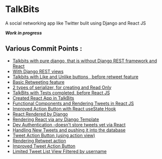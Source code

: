 # TalkBits  
A social networking app like Twitter bulit using Django and React JS

***Work in progress***

## Various Commit Points :
- [Talkbits with pure django, that is without Django REST framework and React](https://github.com/sourabhk19/TalkBits/tree/8fcdb7239d160aff4958e3e7d1ad6ee40d2fcf66)
- [With Django REST views](https://github.com/sourabhk19/TalkBits/tree/f5799875c77a841ff1318232e9211b130f2184af)
- [Talkbits with Like and Unlike buttons , before retweet feature](https://github.com/sourabhk19/TalkBits/tree/63650ef9a5474179d5d6b06f78aca43829ee8d6a)
- [Basic Retweeting feature](https://github.com/sourabhk19/TalkBits/tree/c14d49eefbddc749f35ed707fa99975b36267d53) 
- [2 types of serializer, for creating and Read Only](https://github.com/sourabhk19/TalkBits/tree/b5708740f9f14162be7056adc34609b389b83d1f)
- [TalkBits with Tests completed, before React JS](https://github.com/sourabhk19/TalkBits/tree/ebce2122b5e32b625d49f3efa4d31b0e913dfaf7)
- [Created React App in TalkBits](https://github.com/sourabhk19/TalkBits/tree/5b3774d78f6a278f8b0c500cc2d46f5f486fc265)
- [Functional Components and Rendering Tweets in React JS](https://github.com/sourabhk19/TalkBits/tree/a5cd5d509e0c2677c6f05f3489fdc0a216b8bef4)
- [Improved Action Button with React useState Hook](https://github.com/sourabhk19/TalkBits/tree/729c273d88e3808f8940b0f87294969fdd3a77a6)
- [React Rendered by Django](https://github.com/sourabhk19/TalkBits/tree/6d5fe96e1ff79dc69694ba5e7226ae2c37ef2dcd)
- [Rendering React via any Django Template](https://github.com/sourabhk19/TalkBits/tree/a6a880d58f705f55e509d00cafb444ff94e8988a)
- [Dev Authentication -doesn't store tweets yet via React](https://github.com/sourabhk19/TalkBits/tree/abb57a70d5bb057bab9dde12549a8f3214c1eb20)
- [Handling New Tweets and  pushing it into the database](https://github.com/sourabhk19/TalkBits/tree/93e4d3aa33ad66860f7a99974713f5a318b244aa)
- [Tweet Action Button (using action view)](https://github.com/sourabhk19/TalkBits/tree/442fb1517b5b6ecc03aadda5691bcdedd8e676fd)
- [Rendering Retweet action](https://github.com/sourabhk19/TalkBits/tree/a7cc32f127bdbfcaaf62ca3ee8ce76dd4f2ee505)
- [Improved Tweet Action Button](https://github.com/sourabhk19/TalkBits/tree/dde840452af84594046bb090414a8b721a0eb122)
- [Limited Tweet List View Filtered by username](https://github.com/sourabhk19/TalkBits/tree/2efdbc91f3771bb3603a6ac2e6d0da4602e0b9f7)

